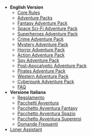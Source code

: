 <!-- _navbar.md -->

- **English Version**
  - [Core Rules](en/loner-en.md)
  - [Adventure Packs](en/adventure-packs.md)
  - [Fantasy Adventure Pack](en/AP01_fantasy.md)
  - [Space Sci-Fi Adventure Pack](en/AP02_Space.md)
  - [Superheroes Adventure Pack](en/AP03_superheroes.md)
  - [Crime Adventure Pack](en/AP04_crime.md)
  - [Mystery Adventure Pack](en/AP05_mystery.md)
  - [Horror Adventure Pack](en/AP06_horror.md)
  - [Action Adventure Pack](en/AP07_action_adventure.md)
  - [Spy Adventure Pack](en/AP08_spy.md)
  - [Post-Apocalyptic Adventure Pack](en/AP09_postapoc.md)
  - [Pirates Adventure Pack](en/AP10_pirates.md)
  - [Western Adventure Pack](en/AP11_western.md)
  - [Cyberpunk Adventure Pack](en/AP12_cyberpunk.md)
  - [FAQ](faq.md)
- **Versione Italiana**
  - [Regolamento](it/loner-ita.md)
  - [Pacchetti Avventura](it/pacchetti-avventura.md)
  - [Pacchetto Avventura Fantasy](it/AP01_fantasy.md)
  - [Pacchetto Avventura Spazio](it/AP02_spazio.md)
  - [Pacchetto Avventura Supereroi](it/AP03_supereroi.md)
  - [Domande Frequenti](it/domande_frequenti.md)
- [Loner Assistant](https://zeruhur.space/loner-assistant/)